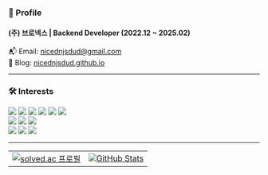 ### 📌 Profile  
#### **(주) 브로넥스 | Backend Developer (2022.12 ~ 2025.02)**  

📬 Email: nicednjsdud@gmail.com  
🔗 Blog: [nicednjsdud.github.io](https://nicednjsdud.github.io/)  

---

### 🛠 Interests  
<div align="left">
    <img src="https://img.shields.io/badge/Java-007396?style=flat&logo=Java&logoColor=white">
    <img src="https://img.shields.io/badge/Kotlin-7F52FF?style=flat&logo=Kotlin&logoColor=white">
    <img src="https://img.shields.io/badge/JavaScript-F7DF1E?style=flat&logo=JavaScript&logoColor=white">
    <img src="https://img.shields.io/badge/Spring Boot-6DB33F?style=flat&logo=Spring Boot&logoColor=white">
    <img src="https://img.shields.io/badge/JPA-6DB33F?style=flat&logo=Hibernate&logoColor=white">
    <img src="https://img.shields.io/badge/MyBatis-DC382D?style=flat&logo=MyBatis&logoColor=white">
    </br>
    <img src="https://img.shields.io/badge/MySQL-4479A1?style=flat&logo=MySQL&logoColor=white">
    <img src="https://img.shields.io/badge/PostgreSQL-316192?style=flat&logo=PostgreSQL&logoColor=white">
    <img src="https://img.shields.io/badge/Redis-DC382D?style=flat&logo=Redis&logoColor=white">
    </br>
    <img src="https://img.shields.io/badge/Docker-2496ED?style=flat&logo=Docker&logoColor=white">
    <img src="https://img.shields.io/badge/Jenkins-D24939?style=flat&logo=Jenkins&logoColor=white">
    <img src="https://img.shields.io/badge/AWS-232F3E?style=flat&logo=Amazon AWS&logoColor=white">
</div>

---

<div align="center">
    <table style="border-collapse: collapse; border: none;">
        <tr style="border: none;">
            <td style="border: none;">
                <a href="https://solved.ac/nicednjsdud">
                    <img src="http://mazassumnida.wtf/api/v2/generate_badge?boj=nicednjsdud" alt="solved.ac 프로필">
                </a>
            </td>
            <td style="border: none;">
                <a href="https://github.com/anuraghazra/github-readme-stats">
                    <img src="https://github-readme-stats.vercel.app/api?username=nicednjsdud&count_private=true&show_icons=true&theme=radical" alt="GitHub Stats">
                </a>
            </td>
        </tr>
    </table>
</div>

